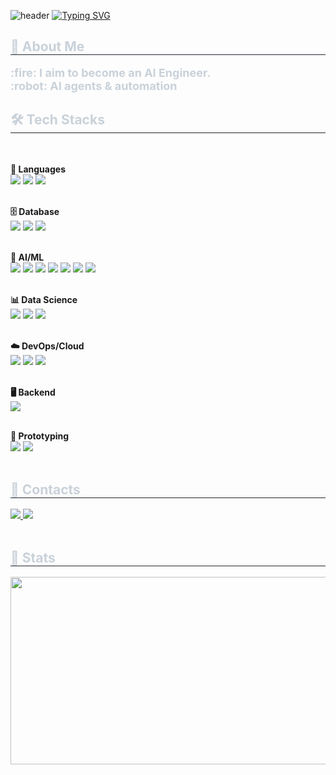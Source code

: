 ![header](https://capsule-render.vercel.app/api?type=waving&color=gradient&height=300&section=header&text=Good%20to%20see%20you%20%F0%9F%A4%97)
[![Typing SVG](https://readme-typing-svg.demolab.com?font=Fira+Code&pause=1000&width=435&lines=AI+%2F+Data+%2F+Business)](https://git.io/typing-svg)

<div style="text-align: left;">
  <h2 style="border-bottom: 1px solid #21262d; color: #c9d1d9;"> 👀 About Me </h2>
  <div style="font-weight: 700; font-size: 18px; color: #c9d1d9;">
    :fire: I aim to become an AI Engineer.<br>
    :robot: AI agents & automation
  </div>
</div>

<h2 style="border-bottom: 1px solid #21262d; color: #c9d1d9;"> 🛠️ Tech Stacks </h2> <br>

<strong>📝 Languages</strong><br>
<img src="https://img.shields.io/badge/Python-3776AB?style=for-the-badge&logo=python&logoColor=white">
<img src="https://img.shields.io/badge/C-00599C?style=for-the-badge&logo=c&logoColor=white">
<img src="https://img.shields.io/badge/Java-007396?style=for-the-badge&logo=java&logoColor=white">
<br><br>

<strong>🗄️ Database</strong><br>
<img src="https://img.shields.io/badge/MySQL-4479A1?style=for-the-badge&logo=mysql&logoColor=white">
<img src="https://img.shields.io/badge/PostgreSQL-4169E1?style=for-the-badge&logo=postgresql&logoColor=white">
<img src="https://img.shields.io/badge/SQLite-07405e?style=for-the-badge&logo=sqlite&logoColor=white">
<br><br>

<strong>🤖 AI/ML</strong><br>
<img src="https://img.shields.io/badge/PyTorch-EE4C2C?style=for-the-badge&logo=pytorch&logoColor=white">
<img src="https://img.shields.io/badge/TensorFlow-FF6F00?style=for-the-badge&logo=tensorflow&logoColor=white">
<img src="https://img.shields.io/badge/Keras-D00000?style=for-the-badge&logo=keras&logoColor=white">
<img src="https://img.shields.io/badge/LangChain-FFD700?style=for-the-badge&logo=langchain&logoColor=black">
<img src="https://img.shields.io/badge/LangGraph-6236FF?style=for-the-badge&logo=dataflow&logoColor=white">
<img src="https://img.shields.io/badge/CrewAI-1C1B1B?style=for-the-badge&logo=agent&logoColor=white">
<img src="https://img.shields.io/badge/Scikit--Learn-F7931E?style=for-the-badge&logo=scikit-learn&logoColor=white">
<br><br>

<strong>📊 Data Science</strong><br>
<img src="https://img.shields.io/badge/Pandas-150458?style=for-the-badge&logo=pandas&logoColor=white">
<img src="https://img.shields.io/badge/NumPy-013243?style=for-the-badge&logo=numpy&logoColor=white">
<img src="https://img.shields.io/badge/Matplotlib-ff5a00?style=for-the-badge&logo=matplotlib&logoColor=white">
<br><br>

<strong>☁️ DevOps/Cloud</strong><br>
<img src="https://img.shields.io/badge/Docker-2496ED?style=for-the-badge&logo=docker&logoColor=white">
<img src="https://img.shields.io/badge/AWS-232F3E?style=for-the-badge&logo=amazonaws&logoColor=white">
<img src="https://img.shields.io/badge/GCP-4285F4?style=for-the-badge&logo=googlecloud&logoColor=white">
<br><br>

<strong>🖥️ Backend</strong><br>
<img src="https://img.shields.io/badge/FastAPI-009688?style=for-the-badge&logo=fastapi&logoColor=white">
<br><br>

<strong>🚀 Prototyping</strong><br>
<img src="https://img.shields.io/badge/Streamlit-FF4B4B?style=for-the-badge&logo=streamlit&logoColor=white">
<img src="https://img.shields.io/badge/Gradio-3F73A6?style=for-the-badge&logo=gradio&logoColor=white">
<br><br>

<h2 style="border-bottom: 1px solid #21262d; color: #c9d1d9;"> 💬 Contacts </h2>
<a href=mailto:nimowa03@gmail.com>
  <img src="https://img.shields.io/badge/Gmail-EA4335?style=for-the-badge&logo=Gmail&logoColor=white">
</a>
<a href="https://www.linkedin.com/in/changsoo-lee-2870b3383">
  <img src="https://img.shields.io/badge/LinkedIn-0077B5?style=for-the-badge&logo=Linkedin&logoColor=white">
</a>
<br><br>

<h2 style="border-bottom: 1px solid #21262d; color: #c9d1d9;"> 🏅 Stats </h2>
<a href="https://www.gitanimals.org/en_US?utm_medium=image&utm_source=nimowa03&utm_content=farm">
  <img src="https://render.gitanimals.org/farms/nimowa03" width="600" height="300">
</a>
